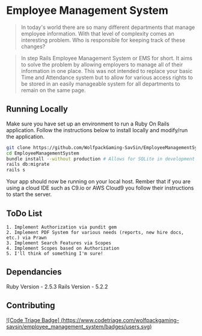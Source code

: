 # Employee Management System

> In today's world there are so many different departments that manage employee information. With that level of complexity comes an interesting problem. Who is responsible for keeping track of these changes?

> In step Rails Employee Management System or EMS for short. It aims to solve the problem by allowing employers to manage all of their information in one place. This was not intended to replace your basic Time and Attendance system but to allow for various access rights to be stored in an easily manageable system for all departments to remain on the same page.

## Running Locally

Make sure you have set up an environment to run a Ruby On Rails application. Follow the instructions below to install locally and modify/run the application.
```sh
git clone https://github.com/WolfpackGaming-SavSin/EmployeeManagementSystem.git # or clone your own fork
cd EmployeeManagementSystem
bundle install --without production # Allows for SQLite in development and testing and uses PG for production
rails db:migrate
rails s
```
Your app should now be running on your local host. Rember that if you are using a cloud IDE such as C9.io or AWS Cloud9 you follow their instructions to start the server.

## ToDo List
    1. Implement Authorization via pundit gem
    2. Implement PDF System for various needs (reports, new hire docs, etc.) via Prawn
    3. Implement Search Features via Scopes
    4. Implement Scopes based on Authorization
    5. I'll think of something I'm sure!

## Dependancies
Ruby Version - 2.5.3
Rails Version - 5.2.2

## Contributing
[![Code Triage Badge] (https://www.codetriage.com/wolfpackgaming-savsin/employee_management_system/badges/users.svg)](https://www.codetriage.com/wolfpackgaming-savsin/employee_management_system)
